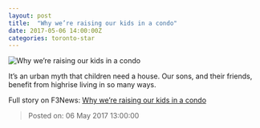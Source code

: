 ```yaml
---
layout: post
title:  "Why we’re raising our kids in a condo"
date: 2017-05-06 14:00:00Z
categories: toronto-star
---
```


![Why we’re raising our kids in a condo](https://www.thestar.com/content/dam/thestar/life/homes/2017/05/06/why-were-raising-our-kids-in-a-condo/main-story-screen.jpg)

It’s an urban myth that children need a house. Our sons, and their friends, benefit from highrise living in so many ways.


Full story on F3News: [Why we’re raising our kids in a condo](http://www.f3nws.com/n/JnBCEC)

> Posted on: 06 May 2017 13:00:00
